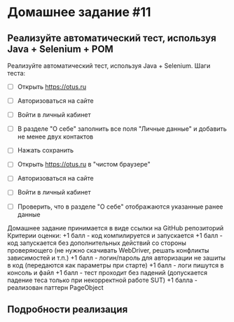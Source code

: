 ﻿# Домашнее задание #11

## Реализуйте автоматический тест, используя Java + Selenium + POM

Реализуйте автоматический тест, используя Java + Selenium. Шаги теста:
-[ ] Открыть https://otus.ru
-[ ] Авторизоваться на сайте
-[ ] Войти в личный кабинет
-[ ] В разделе "О себе" заполнить все поля "Личные данные" и добавить не менее двух контактов
-[ ] Нажать сохранить

-[ ] Открыть https://otus.ru в "чистом браузере"
-[ ] Авторизоваться на сайте
-[ ] Войти в личный кабинет
-[ ] Проверить, что в разделе "О себе" отображаются указанные ранее данные 

Домашнее задание принимается в виде ссылки на GitHub репозиторий
Критерии оценки: +1 балл - код компилируется и запускается
+1 балл - код запускается без дополнительных действий со стороны проверяющего (не нужно скачивать WebDriver, решать конфликты зависимостей и т.п.)
+1 балл - логин/пароль для авторизации не зашиты в код (передаются как параметры при старте) 
+1 балл - логи пишутся в консоль и файл
+1 балл - тест проходит без падений (допускается падение теса только при некорректной работе SUT)
+1 балла - реализован паттерн PageObject


## Подробности реализация

